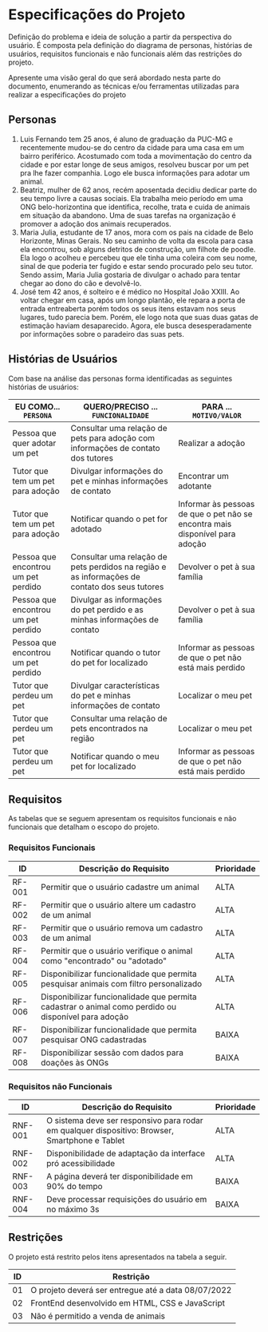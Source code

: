 # Especificações do Projeto

Definição do problema e ideia de solução a partir da perspectiva do usuário. É composta pela definição do diagrama de personas, histórias de usuários, requisitos funcionais e não funcionais além das restrições do projeto.

Apresente uma visão geral do que será abordado nesta parte do documento, enumerando as técnicas e/ou ferramentas utilizadas para realizar a especificações do projeto

## Personas

1. Luis Fernando tem 25 anos, é aluno de graduação da PUC-MG e recentemente mudou-se do centro da cidade para uma casa em um bairro periférico. Acostumado com toda a movimentação do centro da cidade e por estar longe de seus amigos, resolveu buscar por um pet pra lhe fazer companhia. Logo ele busca informações para adotar um animal.
2. Beatriz, mulher de 62 anos, recém aposentada decidiu dedicar parte do seu tempo livre a causas sociais. Ela trabalha meio período em uma ONG belo-horizontina que identifica, recolhe, trata e cuida de animais em situação da abandono. Uma de suas tarefas na organização é promover a adoção dos animais recuperados.
3. Maria Julia, estudante de 17 anos, mora com os pais na cidade de Belo Horizonte, Minas Gerais. No seu caminho de volta da escola para casa ela encontrou, sob alguns detritos de construção, um filhote de poodle. Ela logo o acolheu e percebeu que ele tinha uma coleira com seu nome, sinal de que poderia ter fugido e estar sendo procurado pelo seu tutor. Sendo assim, Maria Julia gostaria de divulgar o achado para tentar chegar ao dono do cão e devolvê-lo.
4. José tem 42 anos, é solteiro e é médico no Hospital João XXIII. Ao voltar chegar em casa, após um longo plantão, ele repara a porta de entrada entreaberta porém todos os seus itens estavam nos seus lugares, tudo parecia bem. Porém, ele logo nota que suas duas gatas de estimação haviam desaparecido. Agora, ele busca desesperadamente por informações sobre o paradeiro das suas pets.

## Histórias de Usuários

Com base na análise das personas forma identificadas as seguintes histórias de usuários:

| EU COMO... `PERSONA`                | QUERO/PRECISO ... `FUNCIONALIDADE`                                                            | PARA ... `MOTIVO/VALOR`                                                      |
| ----------------------------------- | --------------------------------------------------------------------------------------------- | ---------------------------------------------------------------------------- |
| Pessoa que quer adotar um pet       | Consultar uma relação de pets para adoção com informações de contato dos tutores              | Realizar a adoção                                                            |
| Tutor que tem um pet para adoção    | Divulgar informações do pet e minhas informações de contato                                   | Encontrar um adotante                                                        |
| Tutor que tem um pet para adoção    | Notificar quando o pet for adotado                                                            | Informar às pessoas de que o pet não se encontra mais disponível para adoção |
| Pessoa que encontrou um pet perdido | Consultar uma relação de pets perdidos na região e as informações de contato dos seus tutores | Devolver o pet à sua família                                                 |
| Pessoa que encontrou um pet perdido | Divulgar as informações do pet perdido e as minhas informações de contato                     | Devolver o pet à sua família                                                 |
| Pessoa que encontrou um pet perdido | Notificar quando o tutor do pet for localizado                                                | Informar as pessoas de que o pet não está mais perdido                       |
| Tutor que perdeu um pet             | Divulgar características do pet e minhas informações de contato                               | Localizar o meu pet                                                          |
| Tutor que perdeu um pet             | Consultar uma relação de pets encontrados na região                                           | Localizar o meu pet                                                          |
| Tutor que perdeu um pet             | Notificar quando o meu pet for localizado                                                     | Informar as pessoas de que o pet não está mais perdido                       |

## Requisitos

As tabelas que se seguem apresentam os requisitos funcionais e não funcionais que detalham o escopo do projeto.

### Requisitos Funcionais

| ID     | Descrição do Requisito                                                                                   | Prioridade |
| ------ | -------------------------------------------------------------------------------------------------------- | ---------- |
| RF-001 | Permitir que o usuário cadastre um animal                                                                | ALTA       |
| RF-002 | Permitir que o usuário altere um cadastro de um animal                                                   | ALTA       |
| RF-003 | Permitir que o usuário remova um cadastro de um animal                                                   | ALTA       |
| RF-004 | Permitir que o usuário verifique o animal como "encontrado" ou "adotado"                                 | ALTA      |
| RF-005 | Disponibilizar funcionalidade que permita pesquisar animais com filtro personalizado                     | ALTA     |
| RF-006 | Disponibilizar funcionalidade que permita cadastrar o animal como perdido ou disponível para adoção     	| ALTA      |
| RF-007 | Disponibilizar funcionalidade que permita pesquisar ONG cadastradas                                      | BAIXA     |
| RF-008 | Disponibilizar sessão com dados para doações às ONGs                                                     | BAIXA      |

### Requisitos não Funcionais

| ID      | Descrição do Requisito                                                                          | Prioridade |
| ------- | ----------------------------------------------------------------------------------------------- | ---------- |
| RNF-001 | O sistema deve ser responsivo para rodar em qualquer dispositivo: Browser, Smartphone e Tablet  | ALTA     |
| RNF-002 | Disponibilidade de adaptação da interface pró acessibilidade                                    | ALTA     |
| RNF-003 | A página deverá ter disponibilidade em 90% do tempo                                             | BAIXA     |
| RNF-004 | Deve processar requisições do usuário em no máximo 3s                                           | BAIXA     |



## Restrições

O projeto está restrito pelos itens apresentados na tabela a seguir.

| ID  | Restrição                                             |
| --- | ----------------------------------------------------- |
| 01  | O projeto deverá ser entregue até a data 08/07/2022   |
| 02  | FrontEnd desenvolvido em HTML, CSS e JavaScript       |
| 03  | Não é permitido a venda de animais                    |
